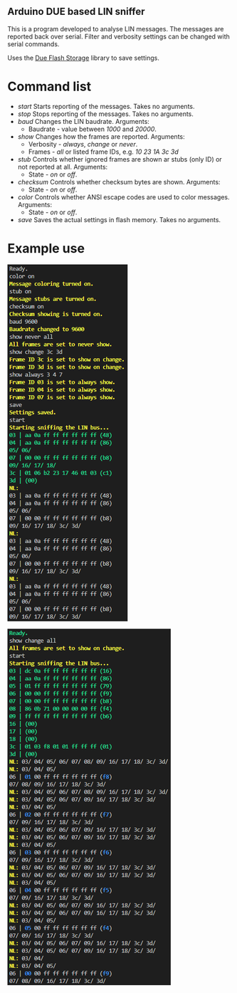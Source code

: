 ## Arduino DUE based LIN sniffer
This is a program developed to analyse LIN messages.
The messages are reported back over serial.
Filter and verbosity settings can be changed with serial commands.

Uses the [Due Flash Storage](https://github.com/sebnil/DueFlashStorage) library to save settings.
# Command list
* *start*
Starts reporting of the messages. Takes no arguments.
* *stop*
Stops reporting of the messages. Takes no arguments.
* *baud*
Changes the LIN baudrate.
Arguments:
    * Baudrate - value between *1000* and *20000*.
* *show*
Changes how the frames are reported.
Arguments:
    * Verbosity - *always*, *change* or *never*.
    * Frames - *all* or listed frame IDs, e.g. *10 23 1A 3c 3d* 
* *stub*
Controls whether ignored frames are shown ar stubs (only ID) or not reported at all.
Arguments:
    * State - *on* or *off*.
* *checksum*
Controls whether checksum bytes are shown.
Arguments:
    * State - *on* or *off*.
* *color*
Controls whether ANSI escape codes are used to color messages.
Arguments:
    * State - *on* or *off*.
* *save*
Saves the actual settings in flash memory. Takes no arguments.

# Example use
![Example 1](pictures/example1.png)

![Example 2](pictures/example2.png)